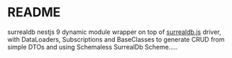 # README

surrealdb nestjs 9 dynamic module wrapper on top of [surrealdb.js](https://surrealdb.com/surrealdb.js) driver, with DataLoaders, Subscriptions and BaseClasses to generate CRUD from simple DTOs and using Schemaless SurrealDb Scheme.....